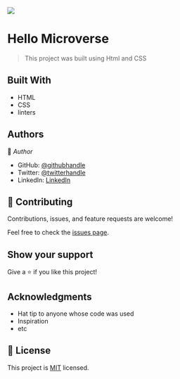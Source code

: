 ![](https://img.shields.io/badge/Microverse-blueviolet)

# Hello Microverse
> This project was built using Html and CSS


## Built With
 
 - HTML
 - CSS
 - linters
  
<!-- ## Live Demo (if available)

[Live Demo Link](https://livedemo.com)
 -->

<!-- ## Getting Started

*This is an example of how you may give instructions on setting up your project locally.*
*Modify this file to match your project, remove sections that don't apply. For example: delete the testing section if the currect project doesn't require testing.* -->


<!-- To get a local copy up and running follow these simple example steps.

### Prerequisites

### Setup

### Install

### Usage

### Run tests

### Deployment -->



## Authors

👤 *Author*

- GitHub: [@githubhandle](https://github.com/Victor-chiemerie)
- Twitter: [@twitterhandle](https://twitter.com/VictorChiemer20)
- LinkedIn: [LinkedIn](https://www.linkedin.com/in/victor-chiemerie-460475246/)

<!-- - GitHub: [@githubhandle](https://github.com/githubhandle)
- Twitter: [@twitterhandle](https://twitter.com/twitterhandle)
- LinkedIn: [LinkedIn](https://linkedin.com/in/linkedinhandle) -->

## 🤝 Contributing

Contributions, issues, and feature requests are welcome!

Feel free to check the [issues page]([../../issues/](https://github.com/Victor-chiemerie/Module-1...HTML-and-CSS/issues)).

 ## Show your support

Give a ⭐️ if you like this project!

## Acknowledgments

- Hat tip to anyone whose code was used
- Inspiration
- etc

## 📝 License

This project is [MIT](./MIT.md) licensed.

<!-- NOTE: we recommend using the [MIT license](https://choosealicense.com/licenses/mit/) - you can set it up quickly by [using templates available on GitHub](https://docs.github.com/en/communities/setting-up-your-project-for-healthy-contributions/adding-a-license-to-a-repository). You can also use [any other license](https://choosealicense.com/licenses/) if you wish. -->
